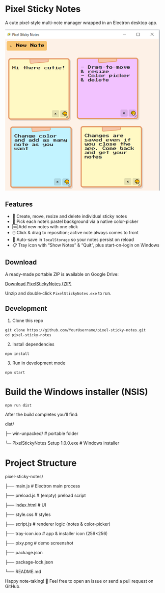 # Pixel Sticky Notes

A cute pixel-style multi-note manager wrapped in an Electron desktop app.

![Demo](pixy.png)

## Features

- 🎀 Create, move, resize and delete individual sticky notes  
- 🎨 Pick each note’s pastel background via a native color-picker  
- 🆕 Add new notes with one click  
- 🖱️ Click & drag to reposition; active note always comes to front  
- 🔄 Auto-save in `localStorage` so your notes persist on reload  
- 📋 Tray icon with “Show Notes” & “Quit”, plus start-on-login on Windows  

## Download

A ready-made portable ZIP is available on Google Drive:

[Download PixelStickyNotes (ZIP)](https://drive.google.com/file/d/1xr53HPmKEvgh1H_MtKN7K7IYZ98jKIeU/view?usp=drive_link)

Unzip and double‐click `PixelStickyNotes.exe` to run.


## Development

1. Clone this repo
```
git clone https://github.com/YourUsername/pixel-sticky-notes.git
cd pixel-sticky-notes
```

2. Install dependencies
```
npm install
```

3. Run in development mode
```
npm start
```
# Build the Windows installer (NSIS)
```
npm run dist
```
After the build completes you’ll find:

dist/

├─ win-unpacked/                     # portable folder

└─ PixelStickyNotes Setup 1.0.0.exe  # Windows installer

# Project Structure

pixel-sticky-notes/

├── main.js         # Electron main process

├── preload.js      # (empty) preload script

├── index.html      # UI

├── style.css       # styles

├── script.js       # renderer logic (notes & color-picker)

├── tray-icon.ico   # app & installer icon (256×256)

├── pixy.png        # demo screenshot

├── package.json

├── package-lock.json

└── README.md


Happy note-taking! 🎉
Feel free to open an issue or send a pull request on GitHub.
